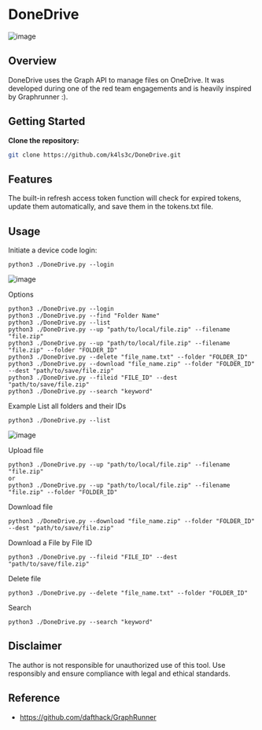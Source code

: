 # DoneDrive
![image](https://github.com/k4ls3c/DoneDrive/assets/148506834/60753c4e-07cb-42fc-a582-f9dd0bb194c5)

## Overview

DoneDrive uses the Graph API to manage files on OneDrive. It was developed during one of the red team engagements and is heavily inspired by Graphrunner :).

## Getting Started

**Clone the repository:**
```bash
git clone https://github.com/k4ls3c/DoneDrive.git
```
## Features
The built-in refresh access token function will check for expired tokens, update them automatically, and save them in the tokens.txt file.

## Usage
Initiate a device code login:
```
python3 ./DoneDrive.py --login
```
![image](https://github.com/k4ls3c/DoneDrive/assets/148506834/3f98de5a-2e1b-46c4-8ef9-c35a527e8bcf)


Options
```
python3 ./DoneDrive.py --login
python3 ./DoneDrive.py --find "Folder Name"
python3 ./DoneDrive.py --list
python3 ./DoneDrive.py --up "path/to/local/file.zip" --filename "file.zip"
python3 ./DoneDrive.py --up "path/to/local/file.zip" --filename "file.zip" --folder "FOLDER_ID"
python3 ./DoneDrive.py --delete "file_name.txt" --folder "FOLDER_ID"
python3 ./DoneDrive.py --download "file_name.zip" --folder "FOLDER_ID" --dest "path/to/save/file.zip"
python3 ./DoneDrive.py --fileid "FILE_ID" --dest "path/to/save/file.zip"
python3 ./DoneDrive.py --search "keyword"
```
Example
List all folders and their IDs
```
python3 ./DoneDrive.py --list
```
![image](https://github.com/k4ls3c/DoneDrive/assets/148506834/888558bb-17ad-4a75-95da-285f93f47ce1)

Upload file
```
python3 ./DoneDrive.py --up "path/to/local/file.zip" --filename "file.zip"
or
python3 ./DoneDrive.py --up "path/to/local/file.zip" --filename "file.zip" --folder "FOLDER_ID"
```
Download file
```
python3 ./DoneDrive.py --download "file_name.zip" --folder "FOLDER_ID" --dest "path/to/save/file.zip"
```
Download a File by File ID
```
python3 ./DoneDrive.py --fileid "FILE_ID" --dest "path/to/save/file.zip"
``` 
Delete file
```
python3 ./DoneDrive.py --delete "file_name.txt" --folder "FOLDER_ID"
```
Search 
```
python3 ./DoneDrive.py --search "keyword"
```

## Disclaimer

The author is not responsible for unauthorized use of this tool. Use responsibly and ensure compliance with legal and ethical standards.

## Reference
- https://github.com/dafthack/GraphRunner
